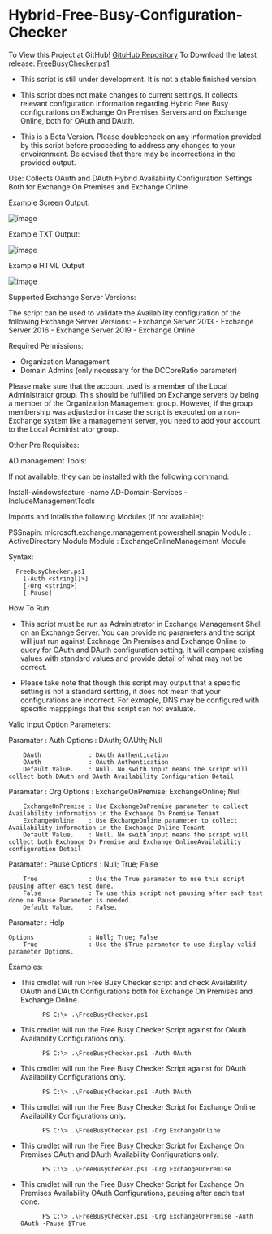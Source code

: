 # Hybrid-Free-Busy-Configuration-Checker

To View this Project at GitHub! [GituHub Repository](https://github.com/MarcoLFrancisco/Hybrid-Free-Busy-Configuration-Checker)
To Download the latest release: [FreeBusyChecker.ps1](https://github.com/MarcoLFrancisco/Hybrid-Free-Busy-Configuration-Checker/archive/refs/heads/main.zip)

- This script is still under development. It is not a stable finished version.

- This script does not make changes to current settings. It collects relevant configuration information regarding Hybrid Free Busy configurations on Exchange On Premises Servers and on Exchange Online, both for OAuth and DAuth.

- This is a Beta Version. Please doublecheck on any information provided by this script before procceding to address any changes to your envoironment. Be advised that there may be incorrections in the provided output.


Use: Collects OAuth and DAuth Hybrid Availability Configuration Settings Both for Exchange On Premises and Exchange Online  


Example Screen Output:

![image](https://user-images.githubusercontent.com/3670637/215355627-ee99b28d-1753-4461-8cef-969340cbc7a3.png)

Example TXT Output:

![image](https://user-images.githubusercontent.com/98214653/235616232-b0d66185-ec5f-4ff7-a81a-f7250f9accc1.png)

Example HTML Output

![image](https://user-images.githubusercontent.com/98214653/235616353-b36d6dcd-e8c3-4652-b4ed-d672ebdc79d4.png)

Supported Exchange Server Versions:

The script can be used to validate the Availability configuration of the following Exchange Server Versions: - Exchange Server 2013 - Exchange Server 2016 - Exchange Server 2019 - Exchange Online


Required Permissions:

- Organization Management
- Domain Admins (only necessary for the DCCoreRatio parameter)


Please make sure that the account used is a member of the Local Administrator group. This should be fulfilled on Exchange servers by being a member of the Organization Management group. However, if the group membership was adjusted or in case the script is executed on a non-Exchange system like a management server, you need to add your account to the Local Administrator group. 

Other Pre Requisites:

AD management Tools:

If not available, they can be installed with the following command:

  Install-windowsfeature -name AD-Domain-Services -IncludeManagementTools 

Imports and Intalls the following Modules (if not available):

PSSnapin: microsoft.exchange.management.powershell.snapin
Module  : ActiveDirectory Module 
Module  : ExchangeOnlineManagement Module 

                
Syntax:

      FreeBusyChecker.ps1
        [-Auth <string[]>]
        [-Org <string>]
        [-Pause]
  
  
How To Run:

- This script must be run as Administrator in Exchange Management Shell on an Exchange Server. You can provide no parameters and the script will just run against Exchnage On Premises and Exchange Online to query for OAuth and DAuth configuration setting. It will compare existing values with standard values and provide detail of what may not be correct. 

- Please take note that though this script may output that a specific setting is not a standard sertting, it does not mean that your configurations are incorrect. For exmaple, DNS may be configured with specific mapppings that this script can not evaluate.



Valid Input Option Parameters:

  Paramater               : Auth
    Options               : DAuth; OAUth; Null
    
        DAuth             : DAuth Authentication
        OAuth             : OAuth Authentication
        Default Value.    : Null. No swith input means the script will collect both DAuth and OAuth Availability Configuration Detail


  Paramater               : Org
    Options               : ExchangeOnPremise; ExchangeOnline; Null
    
        ExchangeOnPremise : Use ExchangeOnPremise parameter to collect Availability information in the Exchange On Premise Tenant
        ExchangeOnline    : Use ExchangeOnline parameter to collect Availability information in the Exchange Online Tenant
        Default Value.    : Null. No swith input means the script will collect both Exchange On Premise and Exchange OnlineAvailability configuration Detail


  Paramater               : Pause
    Options               : Null; True; False
    
        True              : Use the True parameter to use this script pausing after each test done.
        False             : To use this script not pausing after each test done no Pause Parameter is needed.
        Default Value.    : False.


  Paramater               : Help
  
    Options               : Null; True; False
        True              : Use the $True parameter to use display valid parameter Options.



Examples:


- This cmdlet will run Free Busy Checker script and check Availability OAuth and DAuth Configurations both for Exchange On Premises and Exchange Online.

            PS C:\> .\FreeBusyChecker.ps1

- This cmdlet will run the Free Busy Checker Script against for OAuth Availability Configurations only.

            PS C:\> .\FreeBusyChecker.ps1 -Auth OAuth

- This cmdlet will run the Free Busy Checker Script against for DAuth Availability Configurations only.

            PS C:\> .\FreeBusyChecker.ps1 -Auth DAuth

- This cmdlet will run the Free Busy Checker Script for Exchange Online Availability Configurations only.

            PS C:\> .\FreeBusyChecker.ps1 -Org ExchangeOnline

- This cmdlet will run the Free Busy Checker Script for Exchange On Premises OAuth and DAuth Availability Configurations only.

            PS C:\> .\FreeBusyChecker.ps1 -Org ExchangeOnPremise

- This cmdlet will run the Free Busy Checker Script for Exchange On Premises Availability OAuth Configurations, pausing after each test done.

            PS C:\> .\FreeBusyChecker.ps1 -Org ExchangeOnPremise -Auth OAuth -Pause $True
